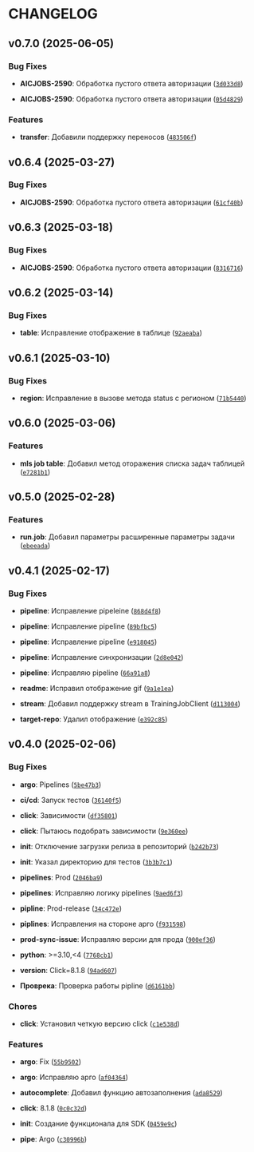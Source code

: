 # CHANGELOG


## v0.7.0 (2025-06-05)

### Bug Fixes

- **AICJOBS-2590**: Обработка пустого ответа авторизации
  ([`3d033d8`](https://git.sbercloud.tech/products/aicloud/mlspace-cli/-/commit/3d033d8dfe720b549830cba2669df4840b95bd5b))

- **AICJOBS-2590**: Обработка пустого ответа авторизации
  ([`05d4829`](https://git.sbercloud.tech/products/aicloud/mlspace-cli/-/commit/05d4829dfcf8a0996567c1ad4418cdbeafe91934))

### Features

- **transfer**: Добавили поддержку переносов
  ([`483506f`](https://git.sbercloud.tech/products/aicloud/mlspace-cli/-/commit/483506fe65982ee07e683187947154cd8c266748))


## v0.6.4 (2025-03-27)

### Bug Fixes

- **AICJOBS-2590**: Обработка пустого ответа авторизации
  ([`61cf40b`](https://git.sbercloud.tech/products/aicloud/mlspace-cli/-/commit/61cf40b7a02f2d1037788cadb99ce6c2be4715ba))


## v0.6.3 (2025-03-18)

### Bug Fixes

- **AICJOBS-2590**: Обработка пустого ответа авторизации
  ([`8316716`](https://git.sbercloud.tech/products/aicloud/mlspace-cli/-/commit/831671643d409d91698bbd1cc585b43f7e2f15b3))


## v0.6.2 (2025-03-14)

### Bug Fixes

- **table**: Исправление отображение в таблице
  ([`92aeaba`](https://git.sbercloud.tech/products/aicloud/mlspace-cli/-/commit/92aeaba31e0298ba067a1e8a5d80c6776140bc45))


## v0.6.1 (2025-03-10)

### Bug Fixes

- **region**: Исправление в вызове метода status с регионом
  ([`71b5440`](https://git.sbercloud.tech/products/aicloud/mlspace-cli/-/commit/71b54409db3b447515a2636fe559eced1403ac01))


## v0.6.0 (2025-03-06)

### Features

- **mls job table**: Добавил метод оторажения списка задач таблицей
  ([`e7281b1`](https://git.sbercloud.tech/products/aicloud/mlspace-cli/-/commit/e7281b1dedbdb1b5f4078bf744c6eb399f701739))


## v0.5.0 (2025-02-28)

### Features

- **run.job**: Добавил параметры расширенные параметры задачи
  ([`ebeeada`](https://git.sbercloud.tech/products/aicloud/mlspace-cli/-/commit/ebeeada322e99e4c9bb9479aad905c8eaf5475c9))


## v0.4.1 (2025-02-17)

### Bug Fixes

- **pipeline**: Исправление pipeleine
  ([`868d4f8`](https://git.sbercloud.tech/products/aicloud/mlspace-cli/-/commit/868d4f83e782497460c7126abe1facad6e00680d))

- **pipeline**: Исправление pipeline
  ([`89bfbc5`](https://git.sbercloud.tech/products/aicloud/mlspace-cli/-/commit/89bfbc59a4941ea9416719a61a3f6dd91e7dc1b8))

- **pipeline**: Исправление pipeline
  ([`e918045`](https://git.sbercloud.tech/products/aicloud/mlspace-cli/-/commit/e91804507e3dd9a8a094f7201fdea6d9b3eb1868))

- **pipeline**: Исправление синхронизации
  ([`2d8e042`](https://git.sbercloud.tech/products/aicloud/mlspace-cli/-/commit/2d8e04271451aa283dc9aa4a8f0d5a1911c41ed8))

- **pipeline**: Исправляю pipeline
  ([`66a91a8`](https://git.sbercloud.tech/products/aicloud/mlspace-cli/-/commit/66a91a84b777498deede3fb08b57f5d4d05ccd2a))

- **readme**: Исправил отображение gif
  ([`9a1e1ea`](https://git.sbercloud.tech/products/aicloud/mlspace-cli/-/commit/9a1e1ea14b9f1b43ba5f9e0a5bbba7be3945819d))

- **stream**: Добавил поддержку stream в TrainingJobClient
  ([`d113004`](https://git.sbercloud.tech/products/aicloud/mlspace-cli/-/commit/d113004a9ec8b8aebd1d71532fcc4df07d835d33))

- **target-repo**: Удалил отображение
  ([`e392c85`](https://git.sbercloud.tech/products/aicloud/mlspace-cli/-/commit/e392c855c2431ddb0f86c872a58bfec8637d3a86))


## v0.4.0 (2025-02-06)

### Bug Fixes

- **argo**: Pipelines
  ([`5be47b3`](https://git.sbercloud.tech/products/aicloud/mlspace-cli/-/commit/5be47b3ea4711f33fa40292266095ae150d73cce))

- **ci/cd**: Запуск тестов
  ([`36140f5`](https://git.sbercloud.tech/products/aicloud/mlspace-cli/-/commit/36140f5631a1cb132d0682d29fa65b5c5de9ccea))

- **click**: Зависимости
  ([`df35801`](https://git.sbercloud.tech/products/aicloud/mlspace-cli/-/commit/df3580160fe1c9c6d3613837ff27fef02b2a2034))

- **click**: Пытаюсь подобрать зависимости
  ([`9e360ee`](https://git.sbercloud.tech/products/aicloud/mlspace-cli/-/commit/9e360ee379c1dfdeca35972b3771afbb160ea037))

- **init**: Отключение загрузки релиза в репозиторий
  ([`b242b73`](https://git.sbercloud.tech/products/aicloud/mlspace-cli/-/commit/b242b739ad4e6a3738cb7b6f90f4510c09e2d223))

- **init**: Указал директорию для тестов
  ([`3b3b7c1`](https://git.sbercloud.tech/products/aicloud/mlspace-cli/-/commit/3b3b7c1c3aa4691b5152ea93c508115d2d31cb8b))

- **pipelines**: Prod
  ([`2046ba9`](https://git.sbercloud.tech/products/aicloud/mlspace-cli/-/commit/2046ba99643b9fa1f9f684b88f7d2ef128d8ba20))

- **pipelines**: Исправляю логику pipelines
  ([`9aed6f3`](https://git.sbercloud.tech/products/aicloud/mlspace-cli/-/commit/9aed6f3a227f2cb20f72fbeb050f1ddd136d7151))

- **pipline**: Prod-release
  ([`34c472e`](https://git.sbercloud.tech/products/aicloud/mlspace-cli/-/commit/34c472e8c1389d73a542a49b0eff66692c9df18c))

- **piplines**: Исправления на стороне арго
  ([`f931598`](https://git.sbercloud.tech/products/aicloud/mlspace-cli/-/commit/f9315985863f364e0d3d58fcbb6183c1952b10e2))

- **prod-sync-issue**: Исправляю версии для прода
  ([`900ef36`](https://git.sbercloud.tech/products/aicloud/mlspace-cli/-/commit/900ef3620f9904f4019e12684d065cad2c8f872e))

- **python**: >=3.10,<4
  ([`7768cb1`](https://git.sbercloud.tech/products/aicloud/mlspace-cli/-/commit/7768cb168e03fc1d33ff1094f059cf7f83df32c6))

- **version**: Click=8.1.8
  ([`94ad607`](https://git.sbercloud.tech/products/aicloud/mlspace-cli/-/commit/94ad607e631cb9157f80b5addf7ed9d19c7cb7a1))

- **Проврека**: Проверка работы pipline
  ([`d6161bb`](https://git.sbercloud.tech/products/aicloud/mlspace-cli/-/commit/d6161bb6a2439cdd1b4807373d3c5fc3e9a4c2db))

### Chores

- **click**: Установил четкую версию click
  ([`c1e538d`](https://git.sbercloud.tech/products/aicloud/mlspace-cli/-/commit/c1e538d435cf031f141c797602e14c59a3130ebb))

### Features

- **argo**: Fix
  ([`55b9502`](https://git.sbercloud.tech/products/aicloud/mlspace-cli/-/commit/55b950209e9f7c1cebfcedaf3f49be73f9ca6aab))

- **argo**: Исправляю арго
  ([`af04364`](https://git.sbercloud.tech/products/aicloud/mlspace-cli/-/commit/af04364f68c19c00f4f5190ff3e08174eb8ee0c3))

- **autocomplete**: Добавил функцию автозаполнения
  ([`ada8529`](https://git.sbercloud.tech/products/aicloud/mlspace-cli/-/commit/ada85290ef2a66cf695611c6a082ce6a8194ec56))

- **click**: 8.1.8
  ([`0c0c32d`](https://git.sbercloud.tech/products/aicloud/mlspace-cli/-/commit/0c0c32daf7eed03090c0c822cd4c65e44c05a09e))

- **init**: Создание функционала для SDK
  ([`0459e9c`](https://git.sbercloud.tech/products/aicloud/mlspace-cli/-/commit/0459e9c4f3d78033e1a52d76f1121633717040b5))

- **pipe**: Argo
  ([`c30996b`](https://git.sbercloud.tech/products/aicloud/mlspace-cli/-/commit/c30996bc32045eb586fce61f093668382744cfaf))

